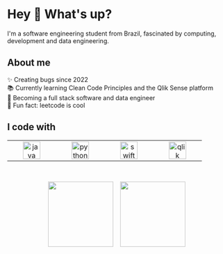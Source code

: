 <h1 align="left">Hey 👋 What's up?</h1>

<p align="left">I'm a software engineering student from Brazil, fascinated by computing, development and data engineering.</p>

<h2 align="left">About me</h2>

<p align="left">
✨ Creating bugs since 2022<br>
📚 Currently learning Clean Code Principles and the Qlik Sense platform<br>
🎯 Becoming a full stack software and data engineer<br>
🎲 Fun fact: leetcode is cool
</p>

<h2 align="left">I code with</h2>

<table align="center">
  <tr>
    <td align="center" width="96">
      <img src="https://cdn.jsdelivr.net/gh/devicons/devicon/icons/java/java-original-wordmark.svg" height="40" alt="java logo" />
    </td>
    <td align="center" width="96">
      <img src="https://cdn.jsdelivr.net/gh/devicons/devicon/icons/python/python-original-wordmark.svg" height="40" alt="python logo" />
    </td>
    <td align="center" width="96">
      <img src="https://cdn.jsdelivr.net/gh/devicons/devicon/icons/swift/swift-original.svg" height="40" alt="swift logo" />
    </td>
    <td align="center" width="96">
      <img src="https://raw.githubusercontent.com/tasugvo/tasugvo/refs/heads/main/icons/file_type_qlikview_icon_130217.ico" alt="qlik" height="40"/>
    </td>
  </tr>
</table>

<br>

<p align="center">
  <img src="https://github-readme-stats.vercel.app/api/top-langs/?username=tasugvo&layout=compact&theme=dark" height="150"/>
  &nbsp;&nbsp;
  <img src="https://github-readme-stats.vercel.app/api?username=tasugvo&show_icons=true&theme=dark" height="150"/>
</p>
